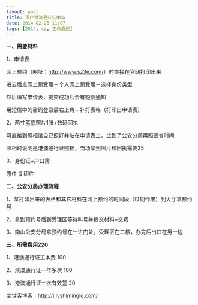 ```yaml
---
layout: post
title: 深户港澳通行证申请
date: 2014-02-25 11:07
tags: [2014, sz, 生命痕迹]
---
```

<strong>一、需要材料</strong>

1、申请表

网上预约（网址：<a href="http://www.sz3e.com/" target="_blank">http://www.sz3e.com/</a>）时直接在官网打印出来

进去后点网上预受理－个人网上预受理－选择身份类型

然后填写申请表，提交成功后会有短信通知

用短信中的密码登录后右上角－补打表格（打印出申请表）

2、两寸蓝底照片1张+数码回执

可直接到照相馆自己照好并贴在申请表上，比到了公安分局再照要省时间

照相时说明是港澳通行证照相，当场拿到照片和回执需要35

3、身份证+户口簿

原件 复印件

<strong>二、公安分局办理流程</strong>

1、拿打印出来的表格和其它材料在网上预约的时间段（过期作废）到大厅拿预约号

2、拿到预约号后到受理区等待叫号并提交材料+交费

3、南山公安分局拿预约号在一进门处，受理区在二楼，办完后出口在另一边

<strong>三、所需费用220</strong>

1、港澳通行证工本费 100

2、港澳通行证一年多次 100

3、港澳通行证一次有效签 20

<a href="http://i.lvshiminglu.com/">尘世客博客</a>：<a href="http://i.lvshiminglu.com/">http://i.lvshiminglu.com/</a>

